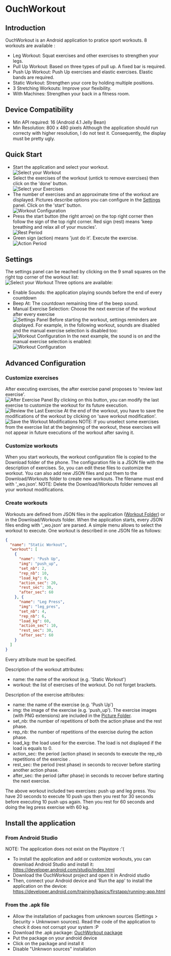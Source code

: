 # OuchWorkout

## Introduction
OuchWorkout is an Android application to pratice sport workouts. 8 workouts are available :
* Leg Workout: Squat exercises and other exercises to strengthen your legs.
* Pull Up Workout: Based on three types of pull up. A fixed bar is required.
* Push Up Workout: Push Up exercises and elastic exercises. Elastic bands are required.
* Static Workout: Strengthen your core by holding multiple positions.
* 3 Stretching Workouts: Improve your flexibility.
* With Machines: Strengthen your back in a fitness room.

## Device Compatibility
* Min API required: 16 (Android 4.1 Jelly Bean)
* Min Resolution: 800 x 480 pixels
Although the application should run correcty with higher resolution, I do not test it. Consequently, the
display must be pretty ugly.

## Quick Start
- Start the application and select your workout.  
![Select your Workout](/screenshots/workout_menu.jpg "Select your Workout")
- Select the exercises of the workout (untick to remove exercises) then click on the 'done' button.  
![Select your Exercises](/screenshots/exercise_selection.jpg "Select your Exercises")
- The number of exercises and an approximate time of the workout are displayed. Pictures describe options you
  can configure in the [Settings](#settings) panel. Click on the 'start' button.  
![Workout Configuration](/screenshots/workout_configuration1.jpg "Information about the Workout")
- Press the start button (the right arrow) on the top right corner then follow the sign of the top right
  corner. Red sign (rest) means 'keep breathing and relax all of your muscles'.  
![Rest Period](/screenshots/rest_time.jpg "Rest Period")
- Green sign (action) means 'just do it'. Execute the exercise.  
![Action Period](/screenshots/action_time.jpg "Action Period")

## Settings
The settings panel can be reached by clicking on the 9 small squares on the right top corner of the workout
list:  
![Select your Workout](/screenshots/workout_menu.jpg "Select your Workout")
Three options are available:
* Enable Sounds: the application playing sounds before the end of every countdown
* Beep At: The countdown remaining time of the beep sound.
* Manual Exercise Selection: Choose the next exercise of the workout after every exercise  
![Settings Panel](/screenshots/settings.jpg "Configure the Settings")
Before starting the workout, settings reminders are displayed. For example, in the following workout, sounds
are disabled and the manual exercise selection is disabled too:  
![Workout Configuration](/screenshots/workout_configuration1.jpg "No Sound and Automatic Exercise Selection")
In the next example, the sound is on and the manual exercise selection is enabled:  
![Workout Configuration](/screenshots/workout_configuration2.jpg "With Sound and Manual Exercise Selection")

## Advanced Configuration
### Customize exercises
After executing exercises, the after exercise panel proposes to 'review last exercise'.  
![After Exercise Panel](/screenshots/after_time.jpg "After Exercise Panel")
By clicking on this button, you can modify the last exercise to customize the workout for its future execution.  
![Review the Last Exercise](/screenshots/review_exercise.jpg "Review the Last Exercise")
At the end of the workout, you have to save the modifications of the workout by clicking on
'save workout modification'.  
![Save the Workout Modifications](/screenshots/completed_workout.jpg "Save the Workout Modifications")
NOTE: If you unselect some exercises from the exercise list at the beginning of the workout, these exercises
will not appear in future executions of the workout after saving it.

### Customize workouts
When you start workouts, the workout configuration file is copied to the Download folder of the phone. The
configuration file is a JSON file with the description of exercises. So, you can edit these files to customize
the workout. You can also add new JSON files and put them to the Download/Workouts folder to create new
workouts. The filename must end with '\_wo.json'.
NOTE: Delete the Download/Workouts folder removes all your workout modifications.

### Create workouts
Workouts are defined from JSON files in the application ([Workout Folder](app/src/main/res/raw)) or in the
Download/Workouts folder. When the application starts, every JSON files ending with '\_wo.json' are parsed. A
simple menu allows to select the workout to execute. One workout is described in one JSON file as follows:
```json
{
  "name": "Static Workout",
  "workout": [
    {
      "name": "Push Up",
      "img": "push_up",
      "set_nb": 2,
      "rep_nb": 10,
      "load_kg": 0,
      "action_sec": 20,
      "rest_sec": 30,
      "after_sec": 60
    }, {
      "name": "Leg Press",
      "img": "leg_pres",
      "set_nb": 4,
      "rep_nb": 6,
      "load_kg": 60,
      "action_sec": 10,
      "rest_sec": 30,
      "after_sec": 60
    }
  ]
}
```
Every attribute must be specified.

Description of the workout attributes:
* name: the name of the workout (e.g. 'Static Workout')
* workout: the list of exercises of the workout. Do not forget brackets.

Description of the exercise attributes:
* name: the name of the exercise (e.g. 'Push Up')
* img: the image of the exercise (e.g. 'push\_up'). The exercise images (with PNG extensions) are included in
  the [Picture Folder](app/src/main/res/drawable).
* set\_nb: the number of repetitions of both the action phase and the rest phase.
* rep\_nb: the number of repetitions of the exercise during the action phase.
* load\_kg: the load used for the exercise. The load is not displayed if the load is equals to 0.
* action\_sec: the period (action phase) in seconds to execute the rep\_nb repetitions of the exercise .
* rest\_sec: the period (rest phase) in seconds to recover before starting another action phase.
* after\_sec: the period (after phase) in seconds to recover before starting the next exercise.

The above workout included two exercises: push up and leg press. You have 20 seconds to execute 10 push ups
then you rest for 30 seconds before executing 10 push ups again. Then you rest for 60 seconds and doing the
leg press exercise with 60 kg.

## Install the application

### From Android Studio
NOTE: The application does not exist on the Playstore :'(

* To install the application and add or customize workouts, you can download 
Android Studio and install it: https://developer.android.com/studio/index.html
* Download the OuchWorkout project and open it in Android studio
* Then, connect your Android device and 'Run the app' to install the application on the device:
https://developer.android.com/training/basics/firstapp/running-app.html

### From the .apk file
* Allow the installation of packages from unknown sources (Settings > Security > Unknwown sources). Read the
  code of the application to check it does not corrupt your system :P
* Download the .apk package: [OuchWorkout package](app/release/app-release.apk)
* Put the package on your android device
* Click on the package and install it
* Disable "Unknwon sources" installation

